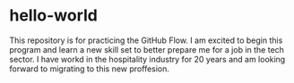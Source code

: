 # hello-world
This repository is for practicing the GitHub Flow.
I am excited to begin this program and learn a new skill set to better prepare me for a job in the tech sector.  I have workd in the hospitality industry for 20 years and am looking forward to migrating to this new proffesion.
